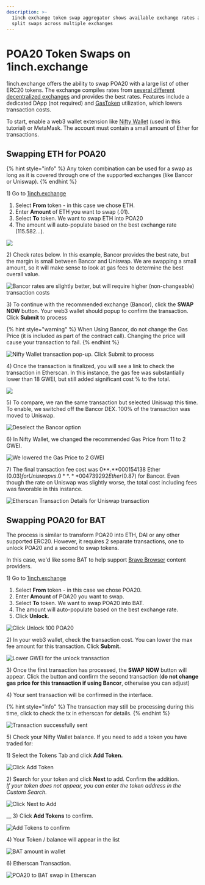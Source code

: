 ```yaml
---
description: >-
  1inch exchange token swap aggregator shows available exchange rates and can
  split swaps across multiple exchanges
---
```


# POA20 Token Swaps on 1inch.exchange

1inch.exchange offers the ability to swap POA20 with a large list of other ERC20 tokens. The exchange compiles rates from [several different decentralized exchanges](../about-poa-token/poa-and-poa20-exchanges.md#poa20-markets) and provides the best rates.  Features include a dedicated DApp (not required) and [GasToken](https://gastoken.io) utilization, which lowers transaction costs.

To start, enable a web3 wallet extension like [Nifty Wallet](../nifty-wallet/) (used in this tutorial) or MetaMask. The account must contain a small amount of Ether for transactions.

## Swapping ETH for POA20

{% hint style="info" %}
Any token combination can be used for a swap as long as it is covered through one of the supported exchanges (like Bancor or Uniswap).
{% endhint %}

1\) Go to [1inch.exchange](https://1inch.exchange)

1. Select **From** token - in this case we chose ETH.
2. Enter **Amount** of ETH you want to swap (.01).
3. Select **To** token. We want to swap ETH into POA20
4. The amount will auto-populate based on the best exchange rate (115.582...).

![](../../.gitbook/assets/1inch1.png)

2\) Check rates below. In this example, Bancor provides the best rate, but the margin is small between Bancor and Uniswap. We are swapping a small amount, so it will make sense to look at gas fees to determine the best overall value.

![Bancor rates are slightly better, but will require higher (non-changeable) transaction costs](../../.gitbook/assets/rates.png)

3\) To continue with the recommended exchange (Bancor), click the **SWAP NOW** button. Your web3 wallet should popup to confirm the transaction. Click **Submit** to process

{% hint style="warning" %}
When Using Bancor, do not change the Gas Price (it is included as part of the contract call). Changing the price will cause your transaction to fail.
{% endhint %}

![Nifty Wallet transaction pop-up. Click Submit to process](<../../.gitbook/assets/nifty1 (2).png>)

4\) Once the transaction is finalized, you will see a link to check the transaction in Etherscan. In this instance, the gas fee was substantially lower than 18 GWEI, but still added significant cost % to the total.

![](../../.gitbook/assets/trans\_fee.png)

5\) To compare, we ran the same transaction but selected Uniswap this time. To enable, we switched off the Bancor DEX. 100% of the transaction was moved to Uniswap.

![Deselect the Bancor option](../../.gitbook/assets/no\_bancor.png)

6\) In Nifty Wallet, we changed the recommended Gas Price from 11 to 2 GWEI.

![We lowered the Gas Price to 2 GWEI](../../.gitbook/assets/nifty\_2.png)

7\) The final transaction fee cost was 0**.**000154138 Ether ($0.03) for Uniswap vs. 0**.**004739292 Ether ($0.87) for Bancor.  Even though the rate on Uniswap was slightly worse, the total cost including fees was favorable in this instance.

![Etherscan Transaction Details for Uniswap transaction](<../../.gitbook/assets/etherscan2 (2).png>)

## Swapping POA20 for BAT

The process is similar to transform POA20 into ETH, DAI or any other supported ERC20. However, it requires 2 separate transactions, one to unlock POA20 and a second to swap tokens.

In this case, we'd like some BAT to help support [Brave Browser](https://brave.com) content providers.

&#x20;1\) Go to [1inch.exchange](https://1inch.exchange)

1. Select **From** token - in this case we chose POA20.
2. Enter **Amount** of POA20 you want to swap.
3. Select **To** token. We want to swap POA20 into BAT.
4. The amount will auto-populate based on the best exchange rate.
5. Click **Unlock**.

![Click Unlock 100 POA20 ](<../../.gitbook/assets/bat1 (1).png>)

2\) In your web3 wallet, check the transaction cost. You can lower the max fee amount for this transaction. Click **Submit.**

![Lower GWEI for the unlock transaction](../../.gitbook/assets/niftybat1.png)

3\) Once the first transaction has processed, the **SWAP NOW** button will appear. Click the button and confirm the second transaction (**do not change gas price for this transaction if using Bancor**, otherwise you can adjust)

4\) Your sent transaction will be confirmed in the interface.

{% hint style="info" %}
The transaction may still be processing during this time, click to check the tx in etherscan for details.
{% endhint %}

![Transaction successfully sent](../../.gitbook/assets/battransconfirm.png)

5\) Check your Nifty Wallet balance. If you need to add a token you have traded for:

&#x20;    1\) Select the Tokens Tab and click **Add Token.**

![Click Add Token](../../.gitbook/assets/bat\_add\_token.png)

&#x20;  2\) Search for your token and click **Next** to add. Confirm the addition.\
_If your token does not appear, you can enter the token address in the Custom Search._&#x20;

![Click Next to Add](../../.gitbook/assets/bat-token-search.png)

&#x20;  __   3) Click **Add Tokens** to confirm.&#x20;

![Add Tokens to confirm](../../.gitbook/assets/confirm-add.png)

&#x20;  4\) Your Token / balance will appear in the list

![BAT amount in wallet](../../.gitbook/assets/bat-in-wallet.png)

6\) Etherscan Transaction.

![POA20 to BAT swap in Etherscan](../../.gitbook/assets/etherscan\_bat.png)

































